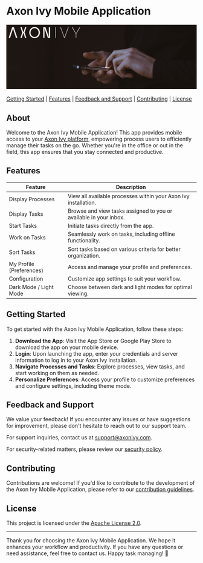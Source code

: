 # Axon Ivy Mobile Application

![Logo image for Mobile App](doc/images/overview/logo_mobile_image.png)

[Getting Started](#getting-started) | [Features](#features) | [Feedback and Support](#feedback-and-support) | [Contributing](#contributing) | [License](#license)


## About

Welcome to the Axon Ivy Mobile Application! This app provides mobile access to your [Axon Ivy platform][axon-ivy-link], empowering process users to efficiently manage their tasks on the go. Whether you're in the office or out in the field, this app ensures that you stay connected and productive.


## Features

| Feature                           | Description                                                                                         |
|-----------------------------------|-----------------------------------------------------------------------------------------------------|
| Display Processes                 | View all available processes within your Axon Ivy installation.                                     |
| Display Tasks                     | Browse and view tasks assigned to you or available in your inbox.                                   |
| Start Tasks                       | Initiate tasks directly from the app.                                                               |
| Work on Tasks                     | Seamlessly work on tasks, including offline functionality.                                          |
| Sort Tasks                        | Sort tasks based on various criteria for better organization.                                       |
| My Profile (Preferences)          | Access and manage your profile and preferences.                                                     |
| Configuration                     | Customize app settings to suit your workflow.                                                       |
| Dark Mode / Light Mode            | Choose between dark and light modes for optimal viewing.                                            |


## Getting Started

To get started with the Axon Ivy Mobile Application, follow these steps:

1. **Download the App**: Visit the App Store or Google Play Store to download the app on your mobile device.
2. **Login**: Upon launching the app, enter your credentials and server information to log in to your Axon Ivy installation.
3. **Navigate Processes and Tasks**: Explore processes, view tasks, and start working on them as needed.
4. **Personalize Preferences**: Access your profile to customize preferences and configure settings, including theme mode.

## Feedback and Support

We value your feedback! If you encounter any issues or have suggestions for improvement, please don't hesitate to reach out to our support team.

For support inquiries, contact us at [support@axonivy.com](mailto:support@axonivy.com).

For security-related matters, please review our [security policy](SECURITY.md).

## Contributing

Contributions are welcome! If you'd like to contribute to the development of the Axon Ivy Mobile Application, please refer to our [contribution guidelines](CONTRIBUTING.md).

## License

This project is licensed under the [Apache License 2.0](LICENSE).

---

Thank you for choosing the Axon Ivy Mobile Application. We hope it enhances your workflow and productivity. If you have any questions or need assistance, feel free to contact us. Happy task managing! 🚀

[axon-ivy-link]: https://www.axonivy.com/
